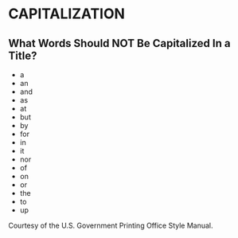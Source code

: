 # CAPITALIZATION

## What Words Should NOT Be Capitalized In a Title?

- a
- an
- and
- as
- at
- but
- by
- for
- in
- it
- nor
- of
- on
- or
- the
- to
- up

Courtesy of the U.S. Government Printing Office Style Manual.